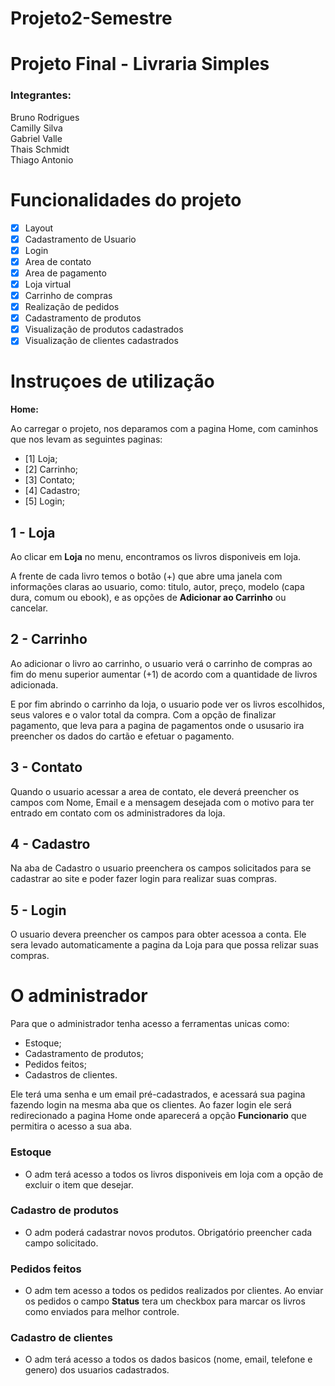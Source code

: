 # Projeto2-Semestre
# Projeto Final - Livraria Simples

### Integrantes: <br>

Bruno Rodrigues <br>
Camilly Silva <br>
Gabriel Valle <br>
Thais Schmidt  <br>
Thiago Antonio <br>

# Funcionalidades do projeto

- [x] Layout <br>
- [x] Cadastramento de Usuario <br>
- [x] Login <br>
- [x] Area de contato <br>
- [x] Area de pagamento <br>
- [x] Loja virtual <br>
- [x] Carrinho de compras <br>
- [x] Realização de pedidos <br>
- [x] Cadastramento de produtos <br>
- [x] Visualização de produtos cadastrados <br>
- [x] Visualização de clientes cadastrados <br>

# Instruçoes de utilização

<strong>Home:</strong> <br>

Ao carregar o projeto, nos deparamos com a pagina Home, com caminhos que nos levam as seguintes paginas:
- [1] Loja;
- [2] Carrinho;
- [3] Contato;
- [4] Cadastro;
- [5] Login;

## 1 - Loja

Ao clicar em <strong>Loja</strong> no menu, encontramos os livros disponiveis em loja.

A frente de cada livro temos o botão (+) que abre uma janela com informações claras ao usuario, como: titulo, autor, preço, modelo (capa dura, comum ou ebook), e as opções de <strong>Adicionar ao Carrinho</strong> ou cancelar. 

## 2 - Carrinho

Ao adicionar o livro ao carrinho, o usuario verá o carrinho de compras ao fim do menu superior aumentar (+1) de acordo com a quantidade de livros adicionada. 

E por fim abrindo o carrinho da loja, o usuario pode ver os livros escolhidos, seus valores e o valor total da compra. Com a opção de finalizar pagamento, que leva para a pagina de pagamentos onde o ususario ira preencher os dados do cartão e efetuar o pagamento.


## 3 - Contato

Quando o usuario acessar a area de contato, ele deverá preencher os campos com Nome, Email e a mensagem desejada com o motivo para ter entrado em contato com os administradores da loja. 

## 4 - Cadastro

Na aba de Cadastro o usuario preenchera os campos solicitados para se cadastrar ao site e poder fazer login para realizar suas compras. 

## 5 - Login

O usuario devera preencher os campos para obter acessoa a conta. Ele sera levado automaticamente a pagina da Loja para que possa relizar suas compras.

# O administrador 

Para que o administrador tenha acesso a ferramentas unicas como:

- Estoque;
- Cadastramento de produtos;
- Pedidos feitos;
- Cadastros de clientes.

Ele terá uma senha e um email pré-cadastrados, e acessará sua pagina fazendo login na mesma aba que os clientes. Ao fazer login ele será redirecionado a pagina Home onde aparecerá a opção <strong>Funcionario</strong> que permitira o acesso a sua aba.

### Estoque

 - O adm terá acesso a todos os livros disponiveis em loja com a opção de excluir o item que desejar.

### Cadastro de produtos

 - O adm poderá cadastrar novos produtos. Obrigatório preencher cada campo solicitado. 

### Pedidos feitos

 - O adm tem acesso a todos os pedidos realizados por clientes. Ao enviar os pedidos o campo <strong>Status</strong> tera um checkbox para marcar os livros como enviados para melhor controle.

### Cadastro de clientes 

 - O adm terá acesso a todos os dados basicos (nome, email, telefone e genero) dos usuarios cadastrados.
